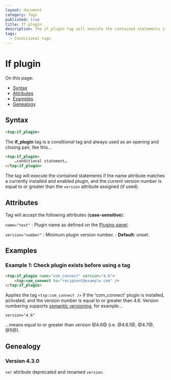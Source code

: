 ```yaml
---
layout: document
category: Tags
published: true
title: If plugin
description: The if_plugin tag will execute the contained statements if the name attribute matches a currently installed plugin.
tags:
  - Conditional tags
---
```


# If plugin

On this page:

* [Syntax](#syntax)
* [Attributes](#attributes)
* [Examples](#examples)
* [Genealogy](#genealogy)

## Syntax

~~~ html
<txp:if_plugin>
~~~

The **if_plugin** tag is a *conditional* tag and always used as an opening and closing pair, like this…

~~~ html
<txp:if_plugin>
    …conditional statement…
</txp:if_plugin>
~~~

The tag will execute the contained statements if the name attribute matches a currently installed and enabled plugin, and the current version number is equal to or greater than the `version` attribute assigned (if used).

## Attributes

Tag will accept the following attributes (**case-sensitive**):

`name="text"`
: Plugin name as defined on the [Plugins panel](../administration/plugins-panel).

`version="number"`
: Minimum plugin version number.
: **Default:** unset.

## Examples

### Example 1: Check plugin exists before using a tag

~~~ html
<txp:if_plugin name="com_connect" version="4.6">
    <txp:com_connect to="recipient@example.com" />
</txp:if_plugin>
~~~

Applies the tag `<txp:com_connect />` if the 'com_connect' plugin is installed, activated, and the version number is equal to or greater than 4.6. Version numbering supports [semantic versioning](http://semver.org), for example…

~~~
version="4.6"
~~~

…means equal to or greater than version @4.6@ (i.e. @4.6.1@, @4.7@, @5@).

## Genealogy

### Version 4.3.0

`ver` attribute deprecated and renamed `version`.
